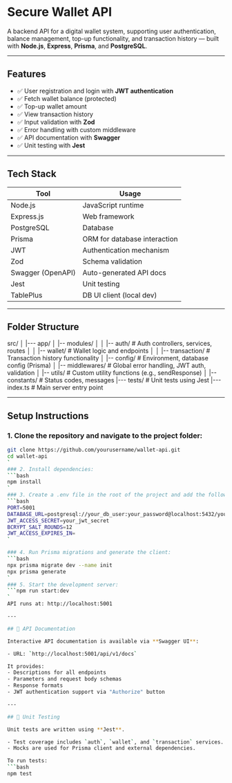 # Secure Wallet API

A backend API for a digital wallet system, supporting user authentication, balance management, top-up functionality, and transaction history — built with **Node.js**, **Express**, **Prisma**, and **PostgreSQL**.

---

## Features

- ✅ User registration and login with **JWT authentication**
- ✅ Fetch wallet balance (protected)
- ✅ Top-up wallet amount
- ✅ View transaction history
- ✅ Input validation with **Zod**
- ✅ Error handling with custom middleware
- ✅ API documentation with **Swagger**
- ✅ Unit testing with **Jest**

---

## Tech Stack

| Tool           | Usage                         |
|----------------|-------------------------------|
| Node.js        | JavaScript runtime            |
| Express.js     | Web framework                 |
| PostgreSQL     | Database                      |
| Prisma         | ORM for database interaction  |
| JWT            | Authentication mechanism      |
| Zod            | Schema validation             |
| Swagger (OpenAPI) | Auto-generated API docs   |
| Jest           | Unit testing                  |
| TablePlus      | DB UI client (local dev)      |

---

## Folder Structure
src/
│
|--- app/
│   |-- modules/
│   │     |-- auth/           # Auth controllers, services, routes
│   │     |-- wallet/         # Wallet logic and endpoints
│   │     |-- transaction/    # Transaction history functionality
│   |-- config/               # Environment, database config (Prisma)
│   |-- middlewares/          # Global error handling, JWT auth, validation
│   |-- utils/                # Custom utility functions (e.g., sendResponse)
│   |-- constants/            # Status codes, messages
|--- tests/                   # Unit tests using Jest
|--- index.ts                 # Main server entry point

---

## Setup Instructions

### 1. Clone the repository and navigate to the project folder:

```bash
git clone https://github.com/yourusername/wallet-api.git
cd wallet-api
`
### 2. Install dependencies:
```bash
npm install
`
### 3. Create a .env file in the root of the project and add the following:
```bash
PORT=5001
DATABASE_URL=postgresql://your_db_user:your_password@localhost:5432/your_db_name
JWT_ACCESS_SECRET=your_jwt_secret
BCRYPT_SALT_ROUNDS=12
JWT_ACCESS_EXPIRES_IN=
`

### 4. Run Prisma migrations and generate the client:
```bash
npx prisma migrate dev --name init
npx prisma generate
`
### 5. Start the development server:
```npm run start:dev
`
API runs at: http://localhost:5001

---

## 📄 API Documentation

Interactive API documentation is available via **Swagger UI**:

- URL: `http://localhost:5001/api/v1/docs`

It provides:
- Descriptions for all endpoints
- Parameters and request body schemas
- Response formats
- JWT authentication support via "Authorize" button

---

## 🧪 Unit Testing

Unit tests are written using **Jest**.

- Test coverage includes `auth`, `wallet`, and `transaction` services.
- Mocks are used for Prisma client and external dependencies.

To run tests:
```bash
npm test


